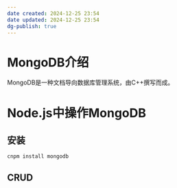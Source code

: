 ```yaml
---
date created: 2024-12-25 23:54
date updated: 2024-12-25 23:54
dg-publish: true
---
```


# MongoDB介绍

MongoDB是一种文档导向数据库管理系统，由C++撰写而成。

# Node.js中操作MongoDB

## 安装

```shell
cnpm install mongodb
```

## CRUD
